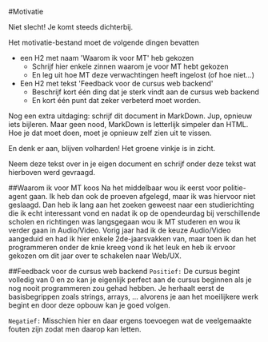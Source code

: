 #Motivatie

Niet slecht! Je komt steeds dichterbij.

Het motivatie-bestand moet de volgende dingen bevatten
- een H2 met naam 'Waarom ik voor MT' heb gekozen
  - Schrijf hier enkele zinnen waarom je voor MT hebt gekozen
  - En leg uit hoe MT deze verwachtingen heeft ingelost (of hoe niet...)
- Een H2 met tekst 'Feedback voor de cursus web backend'
  - Beschrijf kort één ding dat je sterk vindt aan de cursus web backend 
  - En kort één punt dat zeker verbeterd moet worden. 

Nog een extra uitdaging: schrijf dit document in MarkDown. Jup, opnieuw iets bijleren. Maar geen nood, MarkDown is letterlijk simpeler dan HTML. Hoe je dat moet doen, moet je opnieuw zelf zien uit te vissen.

En denk er aan, blijven volharden! Het groene vinkje is in zicht.

Neem deze tekst over in je eigen document en schrijf onder deze tekst wat hierboven werd gevraagd.

##Waarom ik voor MT koos
Na het middelbaar wou ik eerst voor politie-agent gaan. Ik heb dan ook de proeven afgelegd, maar ik was hiervoor niet geslaagd. Dan heb ik lang aan het zoeken geweest naar een studierichting die ik echt interessant vond en nadat ik op de opendeurdag bij verschillende scholen en richtingen was langsgegaan wou ik MT studeren en wou ik verder gaan in Audio/Video. Vorig jaar had ik de keuze Audio/Video aangeduid en had ik hier enkele 2de-jaarsvakken van, maar toen ik dan het programmeren onder de knie kreeg vond ik het leuk en heb ik ervoor gekozen om dit jaar over te schakelen naar Web/UX.
 
##Feedback voor de cursus web backend
`Positief:` De cursus begint volledig van 0 en zo kan je eigenlijk perfect aan de cursus beginnen als je nog nooit programmeren zou gehad hebben. Je herhaalt eerst de basisbegrippen zoals strings, arrays, ... alvorens je aan het moeilijkere werk begint en door deze opbouw kan je goed volgen.

`Negatief:` Misschien hier en daar ergens toevoegen wat de veelgemaakte fouten zijn zodat men daarop kan letten.